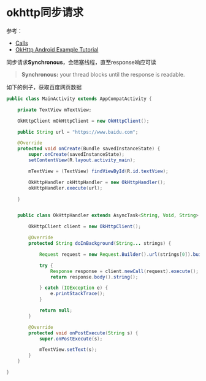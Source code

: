 # okhttp同步请求

参考：

+ [Calls](https://square.github.io/okhttp/calls/#calls_1)
+ [OkHttp Android Example Tutorial](https://www.journaldev.com/13629/okhttp-android-example-tutorial)

同步请求**Synchronous**，会阻塞线程，直至response响应可读

> **Synchronous:** your thread blocks until the response is readable.

如下的例子，获取百度网页数据

```java
public class MainActivity extends AppCompatActivity {

    private TextView mTextView;

    OkHttpClient mOkHttpClient = new OkHttpClient();

    public String url = "https://www.baidu.com";

    @Override
    protected void onCreate(Bundle savedInstanceState) {
        super.onCreate(savedInstanceState);
        setContentView(R.layout.activity_main);

        mTextView = (TextView) findViewById(R.id.textView);

        OkHttpHandler okHttpHandler = new OkHttpHandler();
        okHttpHandler.execute(url);

    }


    public class OkHttpHandler extends AsyncTask<String, Void, String> {

        OkHttpClient client = new OkHttpClient();

        @Override
        protected String doInBackground(String... strings) {

            Request request = new Request.Builder().url(strings[0]).build();

            try {
                Response response = client.newCall(request).execute();
                return response.body().string();

            } catch (IOException e) {
                e.printStackTrace();
            }

            return null;
        }

        @Override
        protected void onPostExecute(String s) {
            super.onPostExecute(s);

            mTextView.setText(s);
        }
    }

}
```















